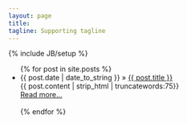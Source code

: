 ```yaml
---
layout: page
title:
tagline: Supporting tagline
---
```

{% include JB/setup %}

<ul class="posts">
  {% for post in site.posts %}
    <li>
       <span>{{ post.date | date_to_string }}</span> &raquo;
       <a href="{{ BASE_PATH }}{{ post.url }}">{{ post.title }}</a>
    </li>
       {{ post.content | strip_html | truncatewords:75}}<br>
            <a href="{{ post.url }}">Read more...</a><br><br>
  {% endfor %}
</ul>


